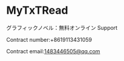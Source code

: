 # MyTxTRead

グラフィックノベル：無料オンライン  Support




Contract number:+8619113431059

Contract email:1483446505@qq.com
